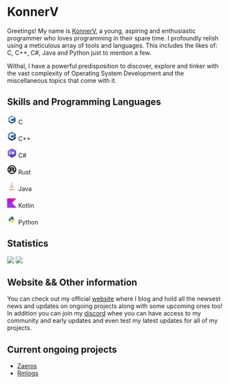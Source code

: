 # KonnerV
Greetings!
My name is [KonnerV](https://github.com/KonnerV), a young, aspiring and enthusiastic programmer who loves programming in their spare time.
I profoundly relish using a meticulous array of tools and languages. This includes the likes of: C, C++, C#, Java and Python just to mention a few.

Withal, I have a powerful predisposition to discover, explore and tinker with the vast complexity of Operating System Development and the miscellaneous topics that come with it.

## Skills and Programming Languages
<img width="22" src="https://raw.githubusercontent.com/github/explore/f3e22f0dca2be955676bc70d6214b95b13354ee8/topics/c/c.png"/> C

<img width="22" src="https://raw.githubusercontent.com/github/explore/180320cffc25f4ed1bbdfd33d4db3a66eeeeb358/topics/cpp/cpp.png"/> C++

<img width="22" src="https://raw.githubusercontent.com/github/explore/80688e429a7d4ef2fca1e82350fe8e3517d3494d/topics/csharp/csharp.png"/> C#

<img width="22" src="https://raw.githubusercontent.com/github/explore/80688e429a7d4ef2fca1e82350fe8e3517d3494d/topics/rust/rust.png"/> Rust

<img width="22" src="https://raw.githubusercontent.com/github/explore/5b3600551e122a3277c2c5368af2ad5725ffa9a1/topics/java/java.png"/> Java

<img width="22" src="https://raw.githubusercontent.com/github/explore/4479d2a2c854198cb00160f8593519c14dc3b905/topics/kotlin/kotlin.png"/> Kotlin

<img width="22" src="https://raw.githubusercontent.com/github/explore/80688e429a7d4ef2fca1e82350fe8e3517d3494d/topics/python/python.png"/> Python

## Statistics
<img src="https://github-readme-stats.vercel.app/api/top-langs/?username=KonnerV&theme=dracula&show_icons=true&hide_border=false&layout=compact">

<img src="https://github-readme-stats.vercel.app/api?username=KonnerV&theme=dracula&show_icons=true&hide_border=false&count_private=true">

## Website && Other information
You can check out my official [website](https://zaerite.co.uk) where I blog and hold all the newsest news and updates on ongoing projects along with some upcoming ones too!
In addition you can join my [discord](https://discord.gg/WSx336WCCe) whee you can have access to my community and early updates and even test my latest updates for all of my projects.

## Current ongoing projects

- [Zaeros](https://github.com/KonnerV/Zaeros)
- [Rmlogs](https://github.com/KonnerV/Rmlogs)
